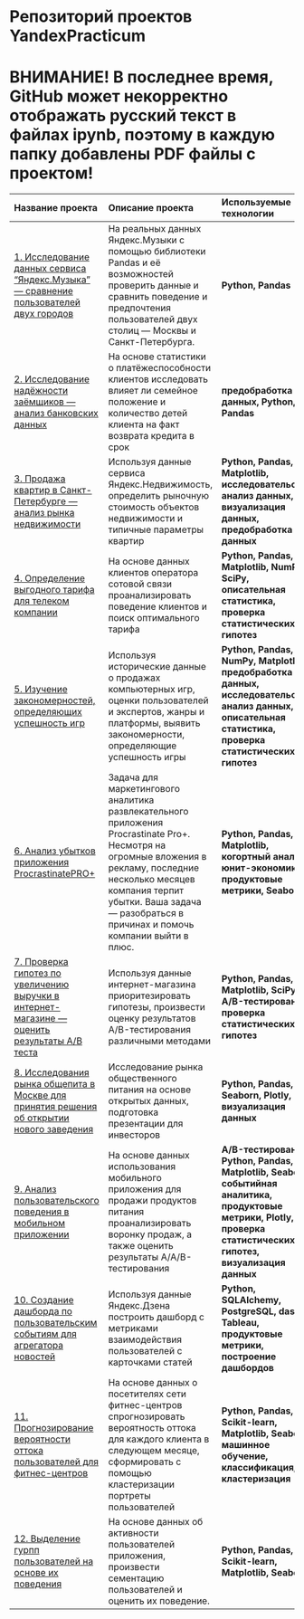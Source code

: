 # Репозиторий проектов YandexPracticum
# **ВНИМАНИЕ! В последнее время, GitHub может некорректно отображать русский текст в файлах ipynb, поэтому в каждую папку добавлены PDF файлы с проектом!**

| Название проекта  | Описание проекта| Используемые технологии |
| :--------------- | :---------------| :--------------- |
| [1. Исследование данных сервиса “Яндекс.Музыка” — сравнение пользователей двух городов](https://github.com/Prostooo21/Yandex-Practicum/tree/main/01_Yandex_Music)  | На реальных данных Яндекс.Музыки c помощью библиотеки Pandas и её возможностей проверить данные и сравнить поведение и предпочтения пользователей двух столиц — Москвы и Санкт-Петербурга. | **Python, Pandas**  |
| [2. Исследование надёжности заёмщиков — анализ банковских данных](https://github.com/Prostooo21/Yandex-Practicum/tree/main/02_Credit_reliability)  | На основе статистики о платёжеспособности клиентов исследовать влияет ли семейное положение и количество детей клиента на факт возврата кредита в срок | **предобработка данных, Python, Pandas**  |
| [3. Продажа квартир в Санкт-Петербурге — анализ рынка недвижимости](https://github.com/Prostooo21/Yandex-Practicum/tree/main/03_Real_estate%20(EDA))  | Используя данные сервиса Яндекс.Недвижимость, определить рыночную стоимость объектов недвижимости и типичные параметры квартир| **Python, Pandas, Matplotlib, исследовательский анализ данных, визуализация данных, предобработка данных**  |
| [4. Определение выгодного тарифа для телеком компании](https://github.com/Prostooo21/Yandex-Practicum/tree/main/04_Telecom)  | На основе данных клиентов оператора сотовой связи проанализировать поведение клиентов и поиск оптимального тарифа | **Python, Pandas, Matplotlib, NumPy, SciPy, описательная статистика, проверка статистических гипотез**  |
| [5. Изучение закономерностей, определяющих успешность игр](https://github.com/Prostooo21/Yandex-Practicum/tree/main/05_Games)  | Используя исторические данные о продажах компьютерных игр, оценки пользователей и экспертов, жанры и платформы, выявить закономерности, определяющие успешность игры | **Python, Pandas, NumPy, Matplotlib, предобработка данных, исследовательский анализ данных, описательная статистика, проверка статистических гипотез**  |
| [6. Анализ убытков приложения ProcrastinatePRO+](https://github.com/Prostooo21/Yandex-Practicum/tree/main/06_Marketing)  | Задача для маркетингового аналитика развлекательного приложения Procrastinate Pro+. Несмотря на огромные вложения в рекламу, последние несколько месяцев компания терпит убытки. Ваша задача — разобраться в причинах и помочь компании выйти в плюс. | **Python, Pandas, Matplotlib, когортный анализ, юнит-экономика, продуктовые метрики, Seaborn**  |
| [7. Проверка гипотез по увеличению выручки в интернет-магазине — оценить результаты A/B теста](https://github.com/Prostooo21/Yandex-Practicum/tree/main/07_AB-test%20(market))  | Используя данные интернет-магазина приоритезировать гипотезы, произвести оценку результатов A/B-тестирования различными методами | **Python, Pandas, Matplotlib, SciPy, A/B-тестирование, проверка статистических гипотез**  |
| [8. Исследования рынка общепита в Москве для принятия решения об открытии нового заведения](https://github.com/Prostooo21/Yandex-Practicum/tree/main/08_Food_market%20(visualization))  | Исследование рынка общественного питания на основе открытых данных, подготовка презентации для инвесторов | **Python, Pandas, Seaborn, Plotly, визуализация данных**  |
| [9. Анализ пользовательского поведения в мобильном приложении](https://github.com/Prostooo21/Yandex-Practicum/tree/main/09_Analysis_mobile_app)  | На основе данных использования мобильного приложения для продажи продуктов питания проанализировать воронку продаж, а также оценить результаты A/A/B-тестирования  | **A/B-тестирование, Python, Pandas, Matplotlib, Seaborn, событийная аналитика, продуктовые метрики, Plotly, проверка статистических гипотез, визуализация данных**  |
| [10. Создание дашборда по пользовательским событиям для агрегатора новостей](https://github.com/Prostooo21/Yandex-Practicum/tree/main/10_Tableau)  | Используя данные Яндекс.Дзена построить дашборд с метриками взаимодействия пользователей с карточками статей | **Python, SQLAlchemy, PostgreSQL, dash, Tableau, продуктовые метрики, построение дашбордов**  |
| [11. Прогнозирование вероятности оттока пользователей для фитнес-центров](https://github.com/Prostooo21/Yandex-Practicum/tree/main/11_ML)  |  На основе данных о посетителях сети фитнес-центров спрогнозировать вероятность оттока для каждого клиента в следующем месяце, сформировать с помощью кластеризации портреты пользователей | **Python, Pandas, Scikit-learn, Matplotlib, Seaborn, машинное обучение, классификация, кластеризация**  |
| [12. Выделение гурпп пользователей на основе их поведения](https://github.com/Prostooo21/Yandex-Practicum/tree/main/12_Mobile_app)  |  На основе данных об активности пользователей приложения, произвести сементацию пользователей и оценить их поведение.  | **Python, Pandas, Scikit-learn, Matplotlib, Seaborn,**  |
